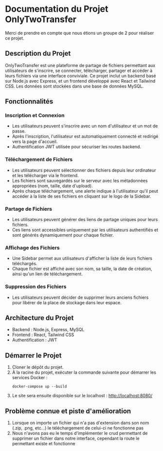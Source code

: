 # Documentation du Projet OnlyTwoTransfer

Merci de prendre en compte que nous étions un groupe de 2 pour réaliser ce projet.

## Description du Projet

OnlyTwoTransfer est une plateforme de partage de fichiers permettant aux utilisateurs de s'inscrire, se connecter, télécharger, partager et accéder à leurs fichiers via une interface conviviale. Ce projet inclut un backend basé sur Node.js avec Express, et un frontend développé avec React et Tailwind CSS. Les données sont stockées dans une base de données MySQL.

## Fonctionnalités

### Inscription et Connexion
- Les utilisateurs peuvent s'inscrire avec un nom d'utilisateur et un mot de passe.
- Après l'inscription, l'utilisateur est automatiquement connecté et redirigé vers la page d'accueil.
- Authentification JWT utilisée pour sécuriser les routes backend.

### Téléchargement de Fichiers
- Les utilisateurs peuvent sélectionner des fichiers depuis leur ordinateur et les télécharger via le frontend.
- Les fichiers sont sauvegardés sur le serveur avec les métadonnées appropriées (nom, taille, date d'upload).
- Après chaque téléchargement, une alerte indique à l'utilisateur qu'il peut accéder à la liste de ses fichiers en cliquant sur le logo de la Sidebar.

### Partage de Fichiers
- Les utilisateurs peuvent générer des liens de partage uniques pour leurs fichiers.
- Ces liens sont accessibles uniquement par les utilisateurs authentifiés et sont générés dynamiquement pour chaque fichier.

### Affichage des Fichiers
- Une Sidebar permet aux utilisateurs d'afficher la liste de leurs fichiers téléchargés.
- Chaque fichier est affiché avec son nom, sa taille, la date de création, ainsi qu'un lien de téléchargement.

### Suppression des Fichiers
- Les utilisateurs peuvent décider de supprimer leurs anciens fichiers pour libérer de la place de stockage dans leur espace.

## Architecture du Projet
- Backend : Node.js, Express, MySQL
- Frontend : React, Tailwind CSS
- Authentification : JWT

## Démarrer le Projet
1. Cloner le dépôt du projet.
2. À la racine du projet, exécuter la commande suivante pour démarrer les services Docker :
   ```
   docker-compose up --build
   ```
3. Le site sera ensuite disponible sur le localhost : [http://localhost:8080/](http://localhost:8080/)

## Problème connue et piste d'amélioration

1. Lorsque on importe un fichier qui n'a pas d'extension dans son nom (.zip, .png, etc...) le téléchargement de celui-ci ne fonctionne pas
2. Nous n'avons pas eu le temps d'implémenter le crud permettant de supprimer un fichier dans notre interface, cependant la route le permettant existe et fonctionne

